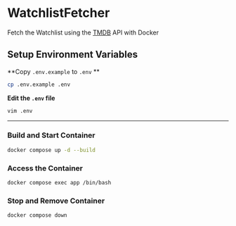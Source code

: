 # WatchlistFetcher
Fetch the Watchlist using the [TMDB](https://www.themoviedb.org/) API with Docker

## Setup Environment Variables

**Copy `.env.example` to `.env` **
```sh
cp .env.example .env
```
**Edit the `.env` file**
```sh
vim .env
```

---

### Build and Start Container
```sh
docker compose up -d --build
```

### Access the Container
```sh
docker compose exec app /bin/bash
```

### Stop and Remove Container
```sh
docker compose down
```
